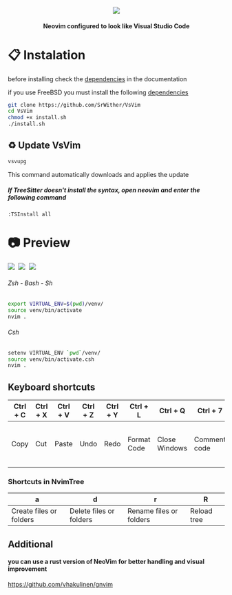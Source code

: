 <p align="center">
  <img src="https://user-images.githubusercontent.com/59105868/147696668-8b35cba4-f27e-4cad-b901-6757a93d1ba8.png" />
</p>
<h4 align="center">Neovim configured to look like Visual Studio Code</h1>

# :clipboard: Instalation
before installing check the [dependencies](https://github.com/SrWither/VsVim/blob/main/docs/dependencies.md#general) in the documentation

if you use FreeBSD you must install the following [dependencies](https://github.com/SrWither/VsVim/blob/main/docs/dependencies.md#freebsd)
```sh
git clone https://github.com/SrWither/VsVim
cd VsVim
chmod +x install.sh
./install.sh
```
## :recycle: Update VsVim
```sh
vsvupg
```
This command automatically downloads and applies the update

##### If TreeSitter doesn't install the syntax, open neovim and enter the following command
```
:TSInstall all
```
# :camera: Preview
<kbd>
  <img src="https://user-images.githubusercontent.com/59105868/151883952-b382c2a2-5518-472e-b26e-3d3ec93f55a0.png">
</kbd>

<kbd>
  <img src="https://user-images.githubusercontent.com/59105868/151883481-0b167c1d-2637-4b92-ad09-b96129d0c693.png">
</kbd>

<kbd>
  <img src="https://user-images.githubusercontent.com/59105868/151883719-d0099f3b-1e51-4de9-a5eb-ae4ebd1b918b.png">
</kbd>

###### Zsh - Bash - Sh
```sh
export VIRTUAL_ENV=$(pwd)/venv/
source venv/bin/activate
nvim .
```
###### Csh
```sh
setenv VIRTUAL_ENV `pwd`/venv/
source venv/bin/activate.csh
nvim .
```

## Keyboard shortcuts

| Ctrl + C | Ctrl + X | Ctrl + V | Ctrl + Z | Ctrl + Y | Ctrl + L | Ctrl + Q | Ctrl + 7 | F2 | F3 | Ctrl + S | Ctrl + F | Ctrl + B | Ctrl + T | Tab |
| ----- | ----- | ---- | ---- | ---- | ---- | ---- | ---- | ---- | ---- | ---- | ---- | ---- | ---- | ---- |
|  Copy | Cut | Paste | Undo | Redo | Format Code | Close Windows | Comment code | Toggle Nvim-Tree | Open Dashboard | Save File | Search words in the project | Open file browser | Open Terminal | to change the element in the code completion |

### Shortcuts in NvimTree
| a | d | r | R |
| ----- | ----- | ----- | ----- |
| Create files or folders| Delete files or folders | Rename files or folders | Reload tree |

## Additional

#### you can use a rust version of NeoVim for better handling and visual improvement
https://github.com/vhakulinen/gnvim
